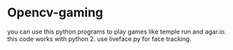 # Opencv-gaming
you can use this python programs to play games like temple run and agar.io.
this code works with python 2.
use liveface.py for face tracking.
